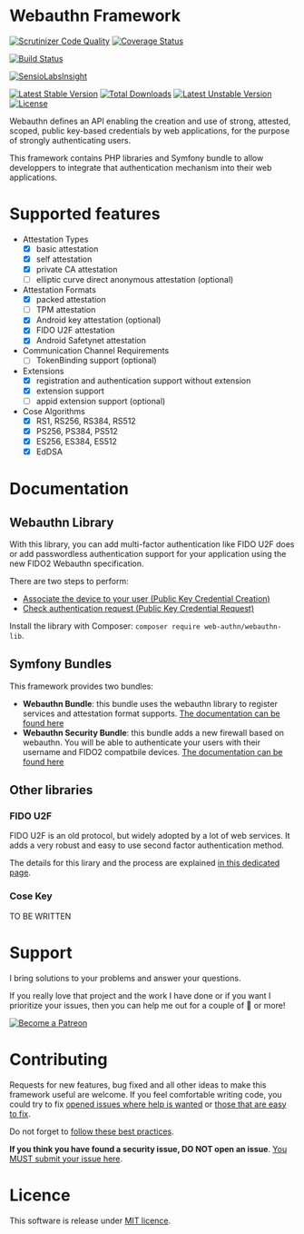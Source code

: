 Webauthn Framework
==================

[![Scrutinizer Code Quality](https://scrutinizer-ci.com/g/web-auth/webauthn-framework/badges/quality-score.png?b=master)](https://scrutinizer-ci.com/g/web-auth/webauthn-framework/?branch=master)
[![Coverage Status](https://coveralls.io/repos/github/web-auth/webauthn-framework/badge.svg?branch=master)](https://coveralls.io/github/web-auth/webauthn-framework?branch=master)

[![Build Status](https://travis-ci.org/web-auth/webauthn-framework.svg?branch=v1.1)](https://travis-ci.org/web-auth/webauthn-framework)

[![SensioLabsInsight](https://insight.sensiolabs.com/projects/b7efa68f-8962-41cf-a2e3-4444426bc95a/big.png)](https://insight.sensiolabs.com/projects/b7efa68f-8962-41cf-a2e3-4444426bc95a)

[![Latest Stable Version](https://poser.pugx.org/web-auth/webauthn-framework/v/stable.png)](https://packagist.org/packages/web-auth/webauthn-framework)
[![Total Downloads](https://poser.pugx.org/web-auth/webauthn-framework/downloads.png)](https://packagist.org/packages/web-auth/webauthn-framework)
[![Latest Unstable Version](https://poser.pugx.org/web-auth/webauthn-framework/v/unstable.png)](https://packagist.org/packages/web-auth/webauthn-framework)
[![License](https://poser.pugx.org/web-auth/webauthn-framework/license.png)](https://packagist.org/packages/web-auth/webauthn-framework)

Webauthn defines an API enabling the creation and use of strong, attested, scoped, public key-based credentials by web applications, for the purpose of strongly authenticating users.

This framework contains PHP libraries and Symfony bundle to allow developpers to integrate that authentication mechanism into their web applications.

# Supported features

- Attestation Types
  - [x] basic attestation
  - [x] self attestation
  - [x] private CA attestation
  - [ ] elliptic curve direct anonymous attestation (optional)
- Attestation Formats
  - [x] packed attestation
  - [ ] TPM attestation
  - [x] Android key attestation (optional) 
  - [x] FIDO U2F attestation
  - [x] Android Safetynet attestation
- Communication Channel Requirements
  - [ ] TokenBinding support (optional)
- Extensions
  - [x] registration and authentication support without extension
  - [x] extension support
  - [ ] appid extension support (optional)
- Cose Algorithms
  - [x] RS1, RS256, RS384, RS512
  - [x] PS256, PS384, PS512
  - [x] ES256, ES384, ES512
  - [x] EdDSA

# Documentation

## Webauthn Library

With this library, you can add multi-factor authentication like FIDO U2F does or add passwordless authentication support for your application using the new FIDO2 Webauthn specification.

There are two steps to perform:

* [Associate the device to your user (Public Key Credential Creation)](doc/webauthn/PublicKeyCredentialCreation.md)
* [Check authentication request (Public Key Credential Request)](doc/webauthn/PublicKeyCredentialRequest.md)

Install the library with Composer: `composer require web-authn/webauthn-lib`.

## Symfony Bundles

This framework provides two bundles:

* **Webauthn Bundle**: this bundle uses the webauthn library to register services and attestation format supports. [The documentation can be found here](doc/symfony/index.md)
* **Webauthn Security Bundle**: this bundle adds a new firewall based on webauthn. You will be able to authenticate your users with their username and FIDO2 compatbile devices. [The documentation can be found here](doc/symfony-security/index.md)

## Other libraries

### FIDO U2F

FIDO U2F is an old protocol, but widely adopted by a lot of web services.
It adds a very robust and easy to use second factor authentication method.

The details for this lirary and the process are explained [in this dedicated page](doc/u2f/FIDO.md).

### Cose Key

TO BE WRITTEN

# Support

I bring solutions to your problems and answer your questions.

If you really love that project and the work I have done or if you want I prioritize your issues, then you can help me out for a couple of :beers: or more!

[![Become a Patreon](https://c5.patreon.com/external/logo/become_a_patron_button.png)](https://www.patreon.com/FlorentMorselli)

# Contributing

Requests for new features, bug fixed and all other ideas to make this framework useful are welcome.
If you feel comfortable writing code, you could try to fix [opened issues where help is wanted](https://github.com/web-auth/webauthn-framework/issues?q=label%3A%22help+wanted%22) or [those that are easy to fix](https://github.com/web-auth/webauthn-framework/labels/easy-pick).

Do not forget to [follow these best practices](.github/CONTRIBUTING.md).

**If you think you have found a security issue, DO NOT open an issue**. [You MUST submit your issue here](https://gitter.im/Spomky/).

# Licence

This software is release under [MIT licence](LICENSE).

